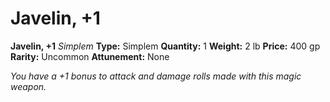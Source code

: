 # Javelin, +1

**Javelin, +1**
_Simplem_
**Type:** Simplem
**Quantity:** 1
**Weight:** 2 lb
**Price:** 400 gp
**Rarity:** Uncommon
**Attunement:** None

*You have a +1 bonus to attack and damage rolls made with this magic weapon.*